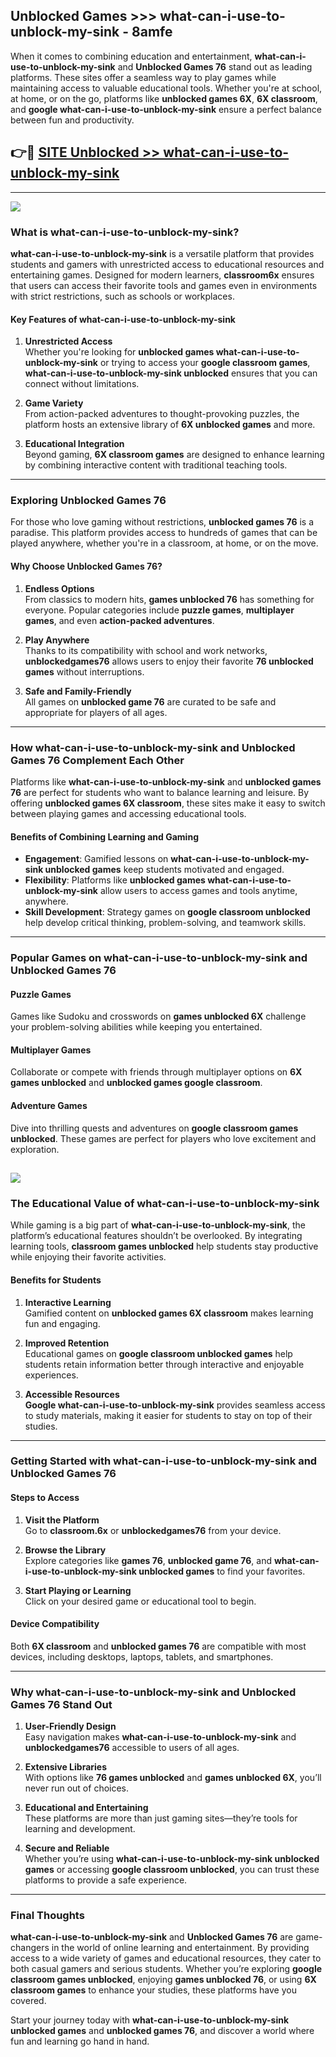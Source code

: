 ## Unblocked Games >>> what-can-i-use-to-unblock-my-sink - 8amfe 

When it comes to combining education and entertainment, **what-can-i-use-to-unblock-my-sink** and **Unblocked Games 76** stand out as leading platforms. These sites offer a seamless way to play games while maintaining access to valuable educational tools. Whether you're at school, at home, or on the go, platforms like **unblocked games 6X**, **6X classroom**, and **google what-can-i-use-to-unblock-my-sink** ensure a perfect balance between fun and productivity.
## 👉🔴 [SITE Unblocked >> what-can-i-use-to-unblock-my-sink](http://premium.freeplayer.one?title=what-can-i-use-to-unblock-my-sink&ref=22JU)
---
<a href="http://premium.freeplayer.one?title=what-can-i-use-to-unblock-my-sink&ref=22JU/"><img src="https://github.com/user-attachments/assets/438f12ca-57a4-47a3-8ead-c64da593a1e5"/></a>
### What is what-can-i-use-to-unblock-my-sink?  

**what-can-i-use-to-unblock-my-sink** is a versatile platform that provides students and gamers with unrestricted access to educational resources and entertaining games. Designed for modern learners, **classroom6x** ensures that users can access their favorite tools and games even in environments with strict restrictions, such as schools or workplaces.  

#### Key Features of what-can-i-use-to-unblock-my-sink  

1. **Unrestricted Access**  
   Whether you're looking for **unblocked games what-can-i-use-to-unblock-my-sink** or trying to access your **google classroom games**, **what-can-i-use-to-unblock-my-sink unblocked** ensures that you can connect without limitations.  

2. **Game Variety**  
   From action-packed adventures to thought-provoking puzzles, the platform hosts an extensive library of **6X unblocked games** and more.  

3. **Educational Integration**  
   Beyond gaming, **6X classroom games** are designed to enhance learning by combining interactive content with traditional teaching tools.  



---

### Exploring Unblocked Games 76  

For those who love gaming without restrictions, **unblocked games 76** is a paradise. This platform provides access to hundreds of games that can be played anywhere, whether you're in a classroom, at home, or on the move.  

#### Why Choose Unblocked Games 76?  

1. **Endless Options**  
   From classics to modern hits, **games unblocked 76** has something for everyone. Popular categories include **puzzle games**, **multiplayer games**, and even **action-packed adventures**.  

2. **Play Anywhere**  
   Thanks to its compatibility with school and work networks, **unblockedgames76** allows users to enjoy their favorite **76 unblocked games** without interruptions.  

3. **Safe and Family-Friendly**  
   All games on **unblocked game 76** are curated to be safe and appropriate for players of all ages.  

---

### How what-can-i-use-to-unblock-my-sink and Unblocked Games 76 Complement Each Other  

Platforms like **what-can-i-use-to-unblock-my-sink** and **unblocked games 76** are perfect for students who want to balance learning and leisure. By offering **unblocked games 6X classroom**, these sites make it easy to switch between playing games and accessing educational tools.  

#### Benefits of Combining Learning and Gaming  

- **Engagement**: Gamified lessons on **what-can-i-use-to-unblock-my-sink unblocked games** keep students motivated and engaged.  
- **Flexibility**: Platforms like **unblocked games what-can-i-use-to-unblock-my-sink** allow users to access games and tools anytime, anywhere.  
- **Skill Development**: Strategy games on **google classroom unblocked** help develop critical thinking, problem-solving, and teamwork skills.  

---

### Popular Games on what-can-i-use-to-unblock-my-sink and Unblocked Games 76  

#### Puzzle Games  

Games like Sudoku and crosswords on **games unblocked 6X** challenge your problem-solving abilities while keeping you entertained.  

#### Multiplayer Games  

Collaborate or compete with friends through multiplayer options on **6X games unblocked** and **unblocked games google classroom**.  

#### Adventure Games  

Dive into thrilling quests and adventures on **google classroom games unblocked**. These games are perfect for players who love excitement and exploration.  

<a href="http://download.freeplayer.one?title=what-can-i-use-to-unblock-my-sink&ref=23D/"><img src="https://github.com/user-attachments/assets/fe0c3e91-c8e1-489c-acf0-e2f614c12fb8"/></a>
---

### The Educational Value of what-can-i-use-to-unblock-my-sink  

While gaming is a big part of **what-can-i-use-to-unblock-my-sink**, the platform’s educational features shouldn’t be overlooked. By integrating learning tools, **classroom games unblocked** help students stay productive while enjoying their favorite activities.  

#### Benefits for Students  

1. **Interactive Learning**  
   Gamified content on **unblocked games 6X classroom** makes learning fun and engaging.  

2. **Improved Retention**  
   Educational games on **google classroom unblocked games** help students retain information better through interactive and enjoyable experiences.  

3. **Accessible Resources**  
   **Google what-can-i-use-to-unblock-my-sink** provides seamless access to study materials, making it easier for students to stay on top of their studies.  

---

### Getting Started with what-can-i-use-to-unblock-my-sink and Unblocked Games 76  

#### Steps to Access  

1. **Visit the Platform**  
   Go to **classroom.6x** or **unblockedgames76** from your device.  

2. **Browse the Library**  
   Explore categories like **games 76**, **unblocked game 76**, and **what-can-i-use-to-unblock-my-sink unblocked games** to find your favorites.  

3. **Start Playing or Learning**  
   Click on your desired game or educational tool to begin.  

#### Device Compatibility  

Both **6X classroom** and **unblocked games 76** are compatible with most devices, including desktops, laptops, tablets, and smartphones.  

---

### Why what-can-i-use-to-unblock-my-sink and Unblocked Games 76 Stand Out  

1. **User-Friendly Design**  
   Easy navigation makes **what-can-i-use-to-unblock-my-sink** and **unblockedgames76** accessible to users of all ages.  

2. **Extensive Libraries**  
   With options like **76 games unblocked** and **games unblocked 6X**, you’ll never run out of choices.  

3. **Educational and Entertaining**  
   These platforms are more than just gaming sites—they’re tools for learning and development.  

4. **Secure and Reliable**  
   Whether you’re using **what-can-i-use-to-unblock-my-sink unblocked games** or accessing **google classroom unblocked**, you can trust these platforms to provide a safe experience.  

---

### Final Thoughts  

**what-can-i-use-to-unblock-my-sink** and **Unblocked Games 76** are game-changers in the world of online learning and entertainment. By providing access to a wide variety of games and educational resources, they cater to both casual gamers and serious students. Whether you’re exploring **google classroom games unblocked**, enjoying **games unblocked 76**, or using **6X classroom games** to enhance your studies, these platforms have you covered.  

Start your journey today with **what-can-i-use-to-unblock-my-sink unblocked games** and **unblocked games 76**, and discover a world where fun and learning go hand in hand.  